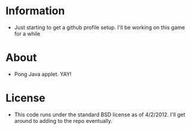 Information
===========
- Just starting to get a github profile setup. I'll be working on this game for a while

About
=====
- Pong Java applet. YAY!

License
=======
- This code runs under the standard BSD license as of 4/2/2012. I'll get around to adding to the repo eventually.
